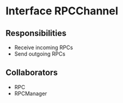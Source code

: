 # Interface RPCChannel

## Responsibilities
- Receive incoming RPCs
- Send outgoing RPCs

## Collaborators
- RPC
- RPCManager
